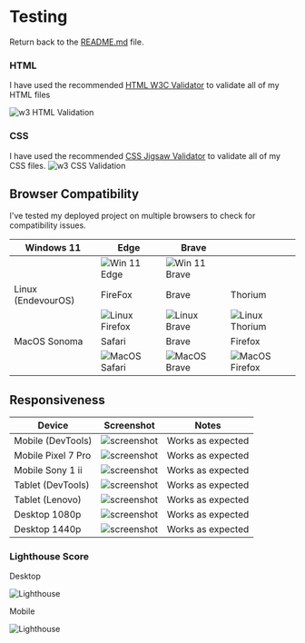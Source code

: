 # Testing

Return back to the [README.md](README.md) file.


### HTML

I have used the recommended [HTML W3C Validator](https://validator.w3.org) to validate all of my HTML files

![w3 HTML Validation](resources/w3valid-html.png "Valid w3 HTML")


### CSS

I have used the recommended [CSS Jigsaw Validator](https://jigsaw.w3.org/css-validator) to validate all of my CSS files.
![w3 CSS Validation](resources/w3valid-css.png "Valid w3 CSS")


## Browser Compatibility

I've tested my deployed project on multiple browsers to check for compatibility issues.

| Windows 11 | Edge | Brave |  |
| --- | --- | --- | --- |
| |![Win 11 Edge](resources/comp-edge.png "Win 11 Edge")|![Win 11 Brave](resources/comp-brave.png "Win 11 Brave")|   |
| Linux (EndevourOS) | FireFox | Brave | Thorium |
| |![Linux Firefox](resources/comp-lnx-firefox.png "Linux Firefox")|![Linux Brave](resources/comp-lnx-brave.png "Linux Brave")|![Linux Thorium](resources/comp-lnx-thorium.png "Linux Thoium") |
| MacOS Sonoma | Safari | Brave | Firefox |
| |![MacOS Safari](resources/comp-mac-safari.png "Linux Firefox")|![MacOS Brave](resources/comp-mac-brave.png "Linux Brave")| ![MacOS Firefox](resources/comp-mac-firefox.png "Linux Firefox")  |


## Responsiveness

| Device | Screenshot | Notes |
| --- | --- | --- |
| Mobile (DevTools) | ![screenshot](resources//responsive-mobile-dev.png) | Works as expected |
| Mobile Pixel 7 Pro | ![screenshot](resources//responsive-mobile-p7p.png) | Works as expected |
| Mobile Sony 1 ii | ![screenshot](resources//responsive-mobile-sony1ii.png) | Works as expected |
| Tablet (DevTools) | ![screenshot](resources//responsive-tablet-dev.png) | Works as expected |
| Tablet (Lenovo) | ![screenshot](resources//responsive-tablet-lenovo.png) | Works as expected |
| Desktop 1080p | ![screenshot](resources//responsive-desktop-1080.png) | Works as expected |
| Desktop 1440p | ![screenshot](resources//responsive-desktop-1440.png) | Works as expected |


### Lighthouse Score

Desktop

![Lighthouse](resources/lighthouse-desktop.png "Lighthouse Scores desktop")

Mobile

![Lighthouse](resources/lighthouse-mobile.png "Lighthouse Scores mobile")

